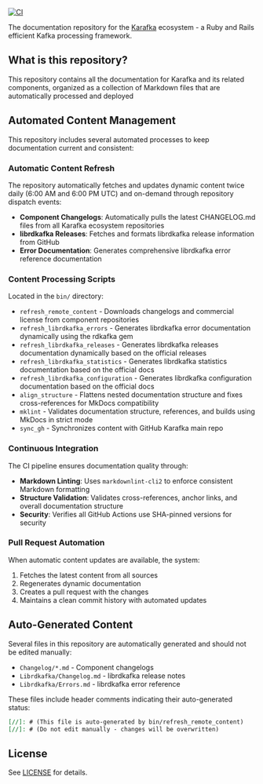 [![CI](https://github.com/karafka/wiki/workflows/CI/badge.svg)](https://github.com/karafka/wiki/actions/workflows/ci.yml)

The documentation repository for the [Karafka](https://karafka.io) ecosystem - a Ruby and Rails efficient Kafka processing framework.

## What is this repository?

This repository contains all the documentation for Karafka and its related components, organized as a collection of Markdown files that are automatically processed and deployed

## Automated Content Management

This repository includes several automated processes to keep documentation current and consistent:

### Automatic Content Refresh

The repository automatically fetches and updates dynamic content twice daily (6:00 AM and 6:00 PM UTC) and on-demand through repository dispatch events:

- **Component Changelogs**: Automatically pulls the latest CHANGELOG.md files from all Karafka ecosystem repositories
- **librdkafka Releases**: Fetches and formats librdkafka release information from GitHub
- **Error Documentation**: Generates comprehensive librdkafka error reference documentation

### Content Processing Scripts

Located in the `bin/` directory:

- `refresh_remote_content` - Downloads changelogs and commercial license from component repositories
- `refresh_librdkafka_errors` - Generates librdkafka error documentation dynamically using the rdkafka gem
- `refresh_librdkafka_releases` - Generates librdkafka releases documentation dynamically based on the official releases
- `refresh_librdkafka_statistics` - Generates librdkafka statistics documentation based on the official docs
- `refresh_librdkafka_configuration` - Generates librdkafka configuration documentation based on the official docs
- `align_structure` - Flattens nested documentation structure and fixes cross-references for MkDocs compatibility
- `mklint` - Validates documentation structure, references, and builds using MkDocs in strict mode
- `sync_gh` - Synchronizes content with GitHub Karafka main repo

### Continuous Integration

The CI pipeline ensures documentation quality through:

- **Markdown Linting**: Uses `markdownlint-cli2` to enforce consistent Markdown formatting
- **Structure Validation**: Validates cross-references, anchor links, and overall documentation structure
- **Security**: Verifies all GitHub Actions use SHA-pinned versions for security

### Pull Request Automation

When automatic content updates are available, the system:

1. Fetches the latest content from all sources
2. Regenerates dynamic documentation
3. Creates a pull request with the changes
4. Maintains a clean commit history with automated updates

## Auto-Generated Content

Several files in this repository are automatically generated and should not be edited manually:

- `Changelog/*.md` - Component changelogs
- `Librdkafka/Changelog.md` - librdkafka release notes
- `Librdkafka/Errors.md` - librdkafka error reference

These files include header comments indicating their auto-generated status:

```markdown
[//]: # (This file is auto-generated by bin/refresh_remote_content)
[//]: # (Do not edit manually - changes will be overwritten)
```

## License

See [LICENSE](LICENSE.md) for details.
